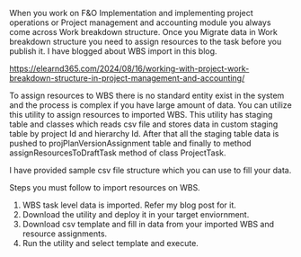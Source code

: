 When you work on F&O Implementation and implementing project operations or Project management and accounting module you always come across Work breakdown structure. Once you Migrate data in Work breakdown structure you need to assign resources to the task before you publish it. I have blogged about WBS import in this blog.
 
https://elearnd365.com/2024/08/16/working-with-project-work-breakdown-structure-in-project-management-and-accounting/

To assign resources to WBS there is no standard entity exist in the system and the process is complex if you have large amount of data. You can utilize this utility to assign resources to imported WBS. This utility has staging table and classes which reads csv file and stores data in custom staging table by project Id and hierarchy Id. After that all the staging table data is pushed to projPlanVersionAssignment table and finally to method assignResourcesToDraftTask method of class ProjectTask. 

I have provided sample csv file structure which you can use to fill your data. 

Steps you must follow to import resources on WBS. 

1. WBS task level data is imported. Refer my blog post for it.
2. Download the utility and deploy it in your target enviornment. 
3. Download csv template and fill in data from your imported WBS and resource assignments. 
4. Run the utility and select template and execute.

